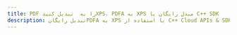 ---title: PDF را به  تبدیل کنیدXPS، PDFA به XPS مبدل رایگان یا C++ SDKdescription: تبدیل رایگانPDFA به XPS با استفاده از C++ Cloud APIs & SDK همچنین اسناد PDF را در Cloud ایجاد، ویرایش و رندر کنید.---